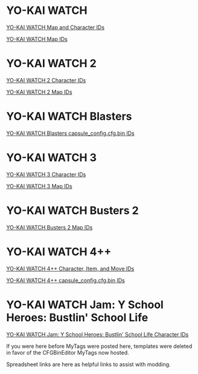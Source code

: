 # YO-KAI WATCH
[YO-KAI WATCH Map and Character IDs](https://tcrf.net/Notes:Yo-kai_Watch_(Nintendo_3DS))

[YO-KAI WATCH Map IDs](https://yokai.wiki/modding-resources/map-ids/ykw1-map-list.html)

# YO-KAI WATCH 2
[YO-KAI WATCH 2 Character IDs](https://yokai.wiki/modding-resources/character-ids/ykw2-yo-kai-ids.html)

[YO-KAI WATCH 2 Map IDs](https://tcrf.net/Notes:Yo-kai_Watch_2)

# YO-KAI WATCH Blasters
[YO-KAI WATCH Blasters capsule_config.cfg.bin IDs](https://docs.google.com/spreadsheets/d/19vM1jJ40lIfGY0Yskej82WqEjavmTk2lFYCQJqQD5EA/edit?gid=847663934#gid=847663934)

# YO-KAI WATCH 3

[YO-KAI WATCH 3 Character IDs](https://tcrf.net/Notes:Yo-kai_Watch_3/Characters)

[YO-KAI WATCH 3 Map IDs](https://tcrf.net/Notes:Yo-kai_Watch_3/Maps)

# YO-KAI WATCH Busters 2

[YO-KAI WATCH Busters 2 Map IDs](https://tcrf.net/Notes:Yo-kai_Watch_Busters_2:_Hihou_Densetsu_Banbarayaa)

# YO-KAI WATCH 4++

[YO-KAI WATCH 4++ Character, Item, and Move IDs](https://docs.google.com/spreadsheets/d/1JABcMLPR1lp2cjappmUGu_1kkLk2wTXtklrH5WlZcBM/edit?usp=sharing)

[YO-KAI WATCH 4++ capsule_config.cfg.bin IDs](https://docs.google.com/spreadsheets/d/19vM1jJ40lIfGY0Yskej82WqEjavmTk2lFYCQJqQD5EA/edit?usp=sharing)

# YO-KAI WATCH Jam: Y School Heroes: Bustlin' School Life

[YO-KAI WATCH Jam: Y School Heroes: Bustlin' School Life Character IDs](https://docs.google.com/spreadsheets/d/1wa6APIIgk4d_72eug1-QdVLUPEGRzk17JAerPSyKzqw/edit?usp=sharing)

If you were here before MyTags were posted here, templates were deleted in favor of the CFGBinEditor MyTags now hosted.

Spreadsheet links are here as helpful links to assist with modding.
